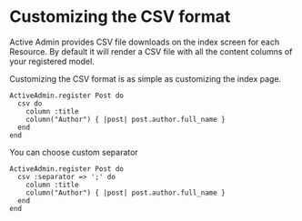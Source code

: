 # Customizing the CSV format

Active Admin provides CSV file downloads on the index screen for each Resource.
By default it will render a CSV file with all the content columns of your
registered model.

Customizing the CSV format is as simple as customizing the index page.

    ActiveAdmin.register Post do
      csv do
        column :title
        column("Author") { |post| post.author.full_name }
      end
    end

You can choose custom separator

    ActiveAdmin.register Post do
      csv :separator => ';' do
        column :title
        column("Author") { |post| post.author.full_name }
      end
    end
